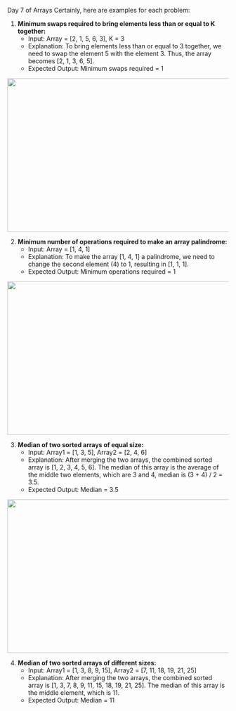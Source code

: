 Day 7 of Arrays
Certainly, here are examples for each problem:

1. **Minimum swaps required to bring elements less than or equal to K together:**
   - Input: Array = [2, 1, 5, 6, 3], K = 3
   - Explanation: To bring elements less than or equal to 3 together, we need to swap the element 5 with the element 3. Thus, the array becomes [2, 1, 3, 6, 5].
   - Expected Output: Minimum swaps required = 1
<img src="https://prepinstadotcom.s3.ap-south-1.amazonaws.com/wp-content/uploads/2022/01/hiiii.webp" align="center" height="350" width="600"/>


2. **Minimum number of operations required to make an array palindrome:**
   - Input: Array = [1, 4, 1]
   - Explanation: To make the array [1, 4, 1] a palindrome, we need to change the second element (4) to 1, resulting in [1, 1, 1].
   - Expected Output: Minimum operations required = 1
<img src="https://github.com/apurvdhadankar/DailyCodingPractice/assets/77914287/9023888b-c919-44a1-a406-27ab943a2b2b" align="center" height="350" width="600"/>


3. **Median of two sorted arrays of equal size:**
   - Input: Array1 = [1, 3, 5], Array2 = [2, 4, 6]
   - Explanation: After merging the two arrays, the combined sorted array is [1, 2, 3, 4, 5, 6]. The median of this array is the average of the middle two elements, which are 3 and 4, median is (3 + 4) / 2 = 3.5.
   - Expected Output: Median = 3.5
<img src="https://github.com/apurvdhadankar/DailyCodingPractice/assets/77914287/d9339842-e412-4cb4-9e6b-727cc0a6ad64" align="center" height="350" width="600"/>

4. **Median of two sorted arrays of different sizes:**
   - Input: Array1 = [1, 3, 8, 9, 15], Array2 = [7, 11, 18, 19, 21, 25]
   - Explanation: After merging the two arrays, the combined sorted array is [1, 3, 7, 8, 9, 11, 15, 18, 19, 21, 25]. The median of this array is the middle element, which is 11.
   - Expected Output: Median = 11
